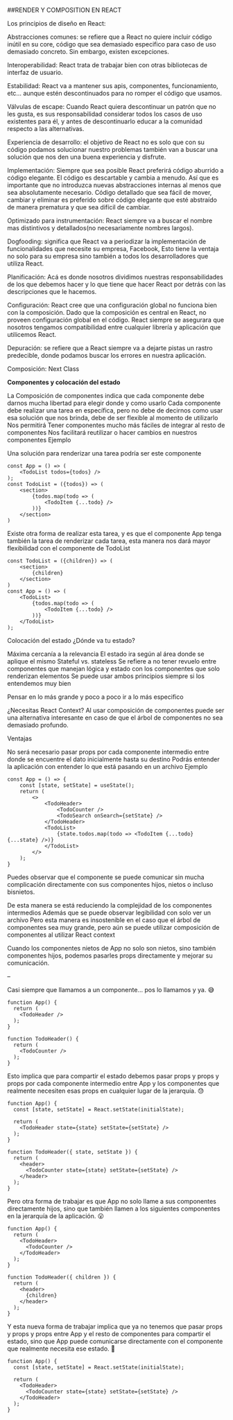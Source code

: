 ##RENDER Y COMPOSITION EN REACT

Los principios de diseño en React:

Abstracciones comunes: se refiere que a React no quiere incluir código inútil en su core, código que sea demasiado especifico para caso de uso demasiado concreto. Sin embargo, existen excepciones.

Interoperabilidad: React trata de trabajar bien con otras bibliotecas de interfaz de usuario.

Estabilidad: React va a mantener sus apis, componentes, funcionamiento, etc… aunque estén descontinuados para no romper el código que usamos.

Válvulas de escape: Cuando React quiera descontinuar un patrón que no les gusta, es sus responsabilidad considerar todos los casos de uso existentes para él, y antes de descontinuarlo educar a la comunidad respecto a las alternativas.

Experiencia de desarrollo: el objetivo de React no es solo que con su código podamos solucionar nuestro problemas también van a buscar una solución que nos den una buena experiencia y disfrute.

Implementación: Siempre que sea posible React preferirá código aburrido a código elegante. El código es descartable y cambia a menudo. Así que es importante que no introduzca nuevas abstracciones internas al menos que sea absolutamente necesario. Código detallado que sea fácil de mover, cambiar y eliminar es preferido sobre código elegante que esté abstraído de manera prematura y que sea difícil de cambiar.

Optimizado para instrumentación: React siempre va a buscar el nombre mas distintivos y detallados(no necesariamente nombres largos).

Dogfooding: significa que React va a periodizar la implementación de funcionalidades que necesite su empresa, Facebook, Esto tiene la ventaja no solo para su empresa sino también a todos los desarrolladores que utiliza React.

Planificación: Acá es donde nosotros dividimos nuestras responsabilidades de los que debemos hacer y lo que tiene que hacer React por detrás con las descripciones que le hacemos.

Configuración: React cree que una configuración global no funciona bien con la composición. Dado que la composición es central en React, no proveen configuración global en el código. React siempre se asegurara que nosotros tengamos compatibilidad entre cualquier librería y aplicación que utilicemos React.

Depuración: se refiere que a React siempre va a dejarte pistas un rastro predecible, donde podamos buscar los errores en nuestra aplicación.

Composición: Next Class

**Componentes y colocación del estado**

La Composición de componentes indica que cada componente debe darnos mucha libertad para elegir donde y como usarlo
Cada componente debe realizar una tarea en específica, pero no debe de decirnos como usar esa solución que nos brinda, debe de ser flexible al momento de utilizarlo
Nos permitirá
Tener componentes mucho más fáciles de integrar al resto de componentes
Nos facilitará reutilizar o hacer cambios en nuestros componentes
Ejemplo

Una solución para renderizar una tarea podría ser este componente

```
const App = () => (
	<TodoList todos={todos} />
);
const TodoList = ({todos}) => (
	<section>
		{todos.map(todo => (
			<TodoItem {...todo} />
		))}
	</section>
)

```

Existe otra forma de realizar esta tarea, y es que el componente App tenga también la tarea de renderizar cada tarea, esta manera nos dará mayor flexibilidad con el componente de TodoList

```
const TodoList = ({children}) => (
	<section>
		{children}
	</section>
)
const App = () => (
	<TodoList>
		{todos.map(todo => (
			<TodoItem {...todo} />
		))}
	</TodoList>
);
```

Colocación del estado
¿Dónde va tu estado?

Máxima cercanía a la relevancia
El estado ira según al área donde se aplique el mismo
Stateful vs. stateless
Se refiere a no tener revuelo entre componentes que manejan lógica y estado con los componentes que solo renderizan elementos
Se puede usar ambos principios siempre si los entendemos muy bien

Pensar en lo más grande y poco a poco ir a lo más especifico

¿Necesitas React Context?
Al usar composición de componentes puede ser una alternativa interesante en caso de que el árbol de componentes no sea demasiado profundo.

Ventajas

No será necesario pasar props por cada componente intermedio entre donde se encuentre el dato inicialmente hasta su destino
Podrás entender la aplicación con entender lo que está pasando en un archivo
Ejemplo

```
const App = () => {
	const [state, setState] = useState();
	return (
		<>
			<TodoHeader>
				<TodoCounter />
				<TodoSearch onSearch={setState} />
			</TodoHeader>
			<TodoList>
				{state.todos.map(todo => <TodoItem {...todo} {...state} />)}
			</TodoList>
		</>
	);
}

```

Puedes observar que el componente se puede comunicar sin mucha complicación directamente con sus componentes hijos, nietos o incluso bisnietos.

De esta manera se está reduciendo la complejidad de los componentes intermedios
Además que se puede observar legibilidad con solo ver un archivo
Pero esta manera es insostenible en el caso que el árbol de componentes sea muy grande, pero aún se puede utilizar composición de componentes al utilizar React context

Cuando los componentes nietos de App no solo son nietos, sino también componentes hijos, podemos pasarles props directamente y mejorar su comunicación.

–

Casi siempre que llamamos a un componente… pos lo llamamos y ya. 😅

```
function App() {
  return (
    <TodoHeader />
  );
}

function TodoHeader() {
  return (
    <TodoCounter />
  );
}
```

Esto implica que para compartir el estado debemos pasar props y props y props por cada componente intermedio entre App y los componentes que realmente necesiten esas props en cualquier lugar de la jerarquía. 😓

```
function App() {
  const [state, setState] = React.setState(initialState);

  return (
    <TodoHeader state={state} setState={setState} />
  );
}

function TodoHeader({ state, setState }) {
  return (
    <header>
      <TodoCounter state={state} setState={setState} />
    </header>
  );
}
```

Pero otra forma de trabajar es que App no solo llame a sus componentes directamente hijos, sino que también llamen a los siguientes componentes en la jerarquía de la aplicación. 😮

```
function App() {
  return (
    <TodoHeader>
      <TodoCounter />
    </TodoHeader>
  );
}

function TodoHeader({ children }) {
  return (
    <header>
      {children}
    </header>
  );
}
```

Y esta nueva forma de trabajar implica que ya no tenemos que pasar props y props y props entre App y el resto de componentes para compartir el estado, sino que App puede comunicarse directamente con el componente que realmente necesita ese estado. 🤩

```
function App() {
  const [state, setState] = React.setState(initialState);

  return (
    <TodoHeader>
      <TodoCounter state={state} setState={setState} />
    </TodoHeader>
  );
}
```

